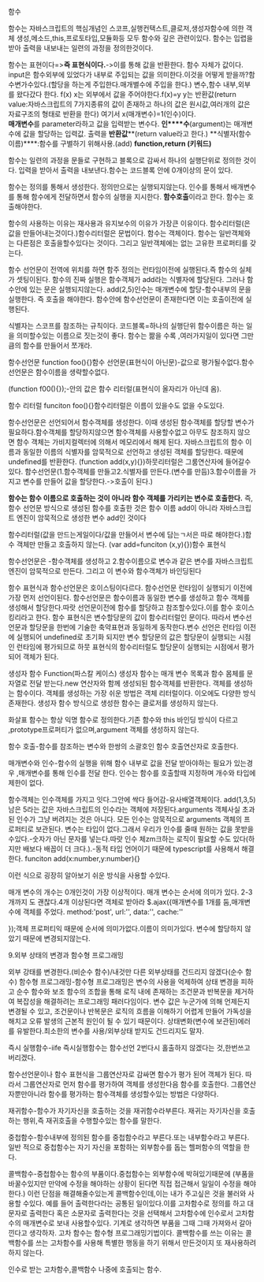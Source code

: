 함수

함수는 자바스크립트의 핵심개념인 스코프,실행컨택스트,클로저,생성자함수에 의한 객체 생성,메소드,this,프로토타입,모듈화등 모두 함수와 깊은 관련이있다.
함수는 입렵을 받아 출력을 내보내는 일련의 과정을 정의한것이다.

함수는 표현이다=>**즉 표현식이다.**->이를 통해 값을 반환한다.
함수 자체가 값이다.
input은 함수외부에 있었다가 내부로 주입되는 값을 의미한다.이것을 어떻게 받을까?함 수변가수있다.(할당을 하는게 주입한다.매개별수에 주입을 한다.)
변수,함수 내부,외부를 왔다갔다 한다.
f(x) x는 외부에서 값을 주어야한다.f(x)=y y는 반환값(return value:자바스크립트의 7가지종류의 값이 존재하고 하나의 값은 원시값,여러개의 값은 자료구조의 형태로 반환을 한다) 여기서 x(매개변수)=1(인수)이다.   
**매개변수**를 parameter라하고 값을 입력받는 변수다.
**인****수**(argument)는 매개변수에 값을 할당하는 입력값.
출력을 **반환값****(return value라고 한다.)
**식별자(함수이름)****:함수를 구별하기 위해사용.(add)
**function,return (키워드)**

함수는 일련의 과정을 문들로 구현하고 블록으로 감싸서 하나의 실행단위로 정의한 것이다. 입력을 받아서 출력을 내보낸다.함수는 코드블록 안에 0개이상의 문이 있다.

 함수는 정의를 통해서 생성한다. 정의만으로는 실행되지않는다. 인수를 통해서 배개변수를 통해 함수에게 전달하면서 함수의 실행을 지시한다. **함수호출**이라고 한다. 함수는 호출해야한다.

함수의 사용하는 이유는 재사용과 유지보수의 이유가 가장큰 이유이다.
함수리터럴(은 값을 만들어내는것이다.)함수리터럴은 문법이다.
함수는 객체이다. 함수는 일반객체와는 다른점은 호출을할수있다는 것이다. 그리고 일반객체에는 없는 고유한 프로퍼티를 갖는다.

함수 선언문이 전역에 위치를 하면 함주 정의는 런타임이전에 실행된다.즉 함수의 실체가 셋팅이된다.
함수의 진짜 실행은 함수객체가 add라는 식별자에 할당된다.
그러나 함수안에 있는 문은 실행되지않는다.
add(2,5)인수는 매개변수에 할당-함수내부의 문을 실행한다. 즉 호출을 해야한다.
함수안에 함수선언문이 존재한다면 이는 호출이전에 실행된다.

식별자는 스코프를 참조하는 규칙이다.
코드블록=하나의 실행단위
함수이름은 하는 일을 의미할수있는 이름으로 짓는것이 좋다. 함수는 짦을 수록 ,여러가지일이 있다면 그만큼의 함수를 만들어서 쪼개라.

함수선언문 function foo(){}함수 선언문(표현식이 아닌문)-값으로 평가될수없다.함수 선언문은 함수이름을 생략할수없다.

(function f00(){});-안의 값은 함수 리터럴(표현식이 올자리가 아닌데 옴).

 함수 리터럴  funciton foo(){}함수리터럴은 이름이 있을수도 없을 수도있다.

함수선언문은  선언되어서 함수객체를 생성한다. 이때 생성된 함수객체를 할당할 변수가 필요하다.함수객체를 할당하지않으면 함수객체를 사용할수없고 아무도 참조하지 않으면 함수 객체는 가비지컬렉터에 의해서 메모리에서 해제 된다. 자바스크립트의 함수 이름과 동일한 이름의 식별자를 암묵적으로 선언하고 생성된 객체를 할당한다. 때문에undefined를 반환한다.
(function add(x,y){})하뭇리터럴은 그룸연산자에 들어갈수있다.
함수선언문(1.함수객체를 만들고2.식별자를 만든다.(변수를 만듬)3.함수이름을 가지고 변수를 만들어 값을 할당한다.->호출이 된다.)

**함수는 함수 이름으로 호출하는 것이 아니라 함수 객체를 가리키는 변수로 호출한다.** 즉, 함수 선언문 방식으로 생성된 함수를 호출한 것은 함수 이름 add이 아니라 자바스크립트 엔진이 암묵적으로 생성한 변수 add인 것이다

함수리터럴(값을 만드는게일이다/값을 만들어서 변수에 담는ㄱ서은 따로 해야한다.)함수 객체만 만들고 호출하지 않는다.
 (var add=funciton (x,y){})함수 표현식

함수선언문은 -함수객체를 생성하고 2.함수이름으로 변수과 같은 변수를 자바스크립트엔진이 암묵적으로 만든다. 그리고 이 변수와 함수객체가 바인딩된다

함수 표현식과 함수선언문은 호이스팅이다르다. 함수선언문 런타임이 실행되기 이전에 가장 먼저 선언이된다. 함수선언문은 함수이름과 동일한 변수를 생성하고 함수 객체를 생성해서 할당한다.따랏 선언문이전에 함수를 할당하고 참조할수있다.이를 함수 호이스킹리라고 한다. 
 함수 표현식은 변수할당문의 값이 함수리터럴인 문이다. 따라서 변수선언문과 할당문을 한번에 기술한 축약표현과 동일하게 동작한다.변수 선언은 런타임 이전에 실행되어 undefined로 초기화 되지만 변수 할당문의 값은 할당문이 실행되는 시점인 런타임에 평가되므로 하뭇 표현식의 함수리터럴도 할당문이 실행되는 시점에서 평가되어 객체가 된다.

생성자 함수  Function(파스칼 케이스) 생성자 함수는 매개 변수 목록과 함수 몸체를 문자열로 전달 받는다.new 연산자와 함께 생성되된 함수객체를 반환한다. 객체를 생성하는 함수이다. 객체를 생성하는 가장 쉬운 방법은 객체 리터럴이다. 이오에도 다양한 방식 존재한다. 생성자 함수 방식으로 생성한 함수는 클로저를 생성하지 않는다.

화살표 함수는 항상 익명 함수로 정의한다.기존 함수와 this 바인딩 방식이 다르고 ,prototype프로퍼티가 없으며,argument 객체를 생성하지 않는다.

함수 호출-함수를 참조하는 변수와 한쌍의 소괄호인 함수 호출연산자로 호출한다.

매개변수와 인수-함수의 실행을 위해 함수 내부로 값을 전달 받아야하는 필요가 있는경우 ,매개변수를 통해 인수를 전달 한다. 인수는 함수를 호출할때 지정하며 개수와 타입에 제한이 없다.

함수객체는 인수객체를 가지고 잇다.그안에 싹다 들어감-유사배열객체이다.
add(1,3,5) 남은 5라는 값은 자바스크립트의 인수라는 객체에 저장된다.arguments 객체사실 초과된 인수가 그냥 버려지는 것은 아니다. 모든 인수는 암묵적으로 arguments 객체의 프로퍼티로 보관된다.
변수는 타입이 없다.그래서 우리가 인수를 줄때 원하는 값을 못받을 수있다.-숫자가 아닌 문자를 넣는다.따랏 인수 체zm크하는 로직이 필요할 수도 있다(하지만 배보다 배꼽이 더 크다.).-동적 타입 언어이기 때문에 typescript를 사용해서 해결한다.
funciton add(x:number,y:number){}

이런 식으로 굉장히 알아보기 쉬운 방식을 사용할 수있다.

매개 변수의 개수는 0개인것이 가장 이상적이다. 매개 변수는 순서에 의미가 있다.
2-3개까지 도 괜찮다.4개 이상된다면 객체로 받아라
$.ajax({매개변수를 1개를 둠,매개변수에 객체를 주었다.
method:'post',
url:'',
data:'',
cache:''

});객체 프로퍼티익 때문에 순서에 의미가없다.이름이 의미가있다.
변수에 할당하지 않았기 때문에 변경되지않는다.

9.외부 상태의 변경과 함수형 프로그래밍

외부 강태를 변경한다.(비순수 함수)/내것만 다른 외부상태를 건드리지 않겠다(순수 함수)
함수형 프로그래밍-함수형 프로그래밍은 변수의 사용을 억제하여 상태 변경을 피하고 순수 함수와 보조 함수의 조합을 통해 로직 내에 존재하는 조건문과 반복문을 제거하여 복잡성을 해결하려는 프로그래밍 패러다임이다. 변수 값은 누군가에 의해 언제든지 변경될 수 있고, 조건문이나 반복문은 로직의 흐름을 이해하기 어렵게 만들어 가독성을 해치고 오류 발생의 근본적 원인이 될 수 있기 때문이다.
상태변화(변수에 보관된)에러를 유발한다.최소한의 변수를 사용/외부상태 받지도 건드리지도 말자.

즉시 실행함수-iife 즉시실행함수는 함수선언 2번다시 홀출하지 않겠다는 것,한번쓰고 버리겠다.

함수선언문이나 함수 표현식을 그룹연산자로 감싸면 함수가 평가 된어 객체가 된다.
    따라서 그룹연산자로 먼저 함수를 평가하여 객체를 생성한다음 함수를 호출한다. 그룹연산자뿐만아니라 함수를 평가하는 함수객체를 생성할수있는 방법은 다양하다.  

재귀함수-함수가 자기자신을 호출하는 것을 재귀함수라부른다.
재귀는 자기자신을 호출하는 행위,즉 재귀호출을 수행할수있는 함수를 말한다.

중첩함수-함수내부에 정의된 함수를 중첩함수라고 부른다.또는 내부함수라고 부른다. 일반 적으로 중첩함수는 자기 자신을 포함하는 외부함수를 돕는 헬퍼함수의 역할을 한다.

콜백함수-중첩함수는 함수의 부품이다.중첩함수는 외부함수에 박혀있기때문에 (부품을 바꿀수있지만 만약에 수정을 해야하는 상황이 된다면 직접 접근해서 일일이 수정을 해야한다.)
이런 단점을 해결해줄수있는게 콜백함수인데,이는 내가 주고싶은 것을 불러와 사용할 수있다. 예를 들어 출력한다라는 공통된 일이있다.이를 고차함수로 정의를 하고 대문자로 출력한다 혹은 소문자로 출력한다는 것을 선택해서 고차함수에 인수로서 고차함수의 매개변수로 보내 사용할수있다.
기계로 생각하면 부품을 그때 그때 가져와서 갈아낀다고 생각하자.
 고차 함수는 함수형 프로그래밍기법이다. 콜백함수를 쓰는 이유는 콜백함수를 쓰는 고차함수를 사용해 특별한 행동을 하기 위해서 만든것이지 또 재사용하려하지 않는다.

인수로 받는 고차함수,콜백함수 나중에  호출되는 함수.








 